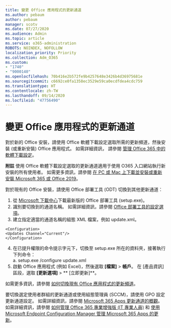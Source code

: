 ```yaml
---
title: 變更 Office 應用程式的更新通道
ms.author: pebaum
author: pebaum
manager: scotv
ms.date: 07/27/2020
ms.audience: Admin
ms.topic: article
ms.service: o365-administration
ROBOTS: NOINDEX, NOFOLLOW
localization_priority: Priority
ms.collection: Adm_O365
ms.custom:
- "1740"
- "9000140"
ms.openlocfilehash: 70b416e2b572fe9b4257648e3426b4d36975681e
ms.sourcegitcommit: c6692ce0fa1358ec3529e59ca0ecdfdea4cdc759
ms.translationtype: HT
ms.contentlocale: zh-TW
ms.lasthandoff: 09/14/2020
ms.locfileid: "47756490"
---
```

# <a name="change-update-channels-for-office-apps"></a>變更 Office 應用程式的更新通道

對於新的 Office 安裝，請使用 Office 軟體下載設定選取所需的更新頻道，然後安裝 (或重新安裝) Office 應用程式。   如需詳細資訊， 請參閱 [管理 Office 365 中的軟體下載設定](https://docs.microsoft.com/deployoffice/manage-software-download-settings-office-365)。 

**附註** 使用 Office 軟體下載設定選取的更新通道適用于使用 O365 入口網站執行新安裝的所有使用者。 如需更多資訊，請參閱 [在 PC 或 Mac 上下載並安裝或重新安裝 Microsoft 365 或 Office 2019](https://support.microsoft.com/office/download-and-install-or-reinstall-microsoft-365-or-office-2019-on-a-pc-or-mac-4414eaaf-0478-48be-9c42-23adc4716658)。   

對於現有的 Office 安裝，請使用 Office 部署工具 (ODT) 切換到其他更新通道：  

1. 從 [Microsoft 下載中心](https://go.microsoft.com/fwlink/p/?LinkID=626065)下載最新版的 Office 部署工具 (setup.exe)。
2. 識別要切換到的通道名稱。 如需詳細資訊，請參閱 [Office 部署工具的設定選項](https://docs.microsoft.com/DeployOffice/configuration-options-for-the-office-2016-deployment-tool#channel-attribute-part-of-add-element)。
3. 建立指定適當的通道名稱的組態 XML 檔案，例如 update.xml。  

`<Configuration>`<br>
`<Updates Channel="Current"/>`<br>
`</Configuration>`<br>

4. 在已提升權限的命令提示字元下，切換至 setup.exe 所在的資料夾，接著執行下列命令：  
    a. setup.exe /configure update.xml
5. 啟動 Office 應用程式 (例如 Excel)，然後選取 **[檔案]** > **帳戶**。 在 [產品資訊] 區段，選取 **[更新選項]** > ** [立即更新]**。

如需更多資訊，請參閱 [如何切換現有 Office 應用程式的更新頻道](https://support.microsoft.com/help/3185078/how-to-switch-from-semi-annual-channel-to-monthly-channel)。 

要切換選定使用者群組的更新通道或使用組態管理員 (SCCM)，請使用 GPO 設定更新通道設定。 如需詳細資訊，請參閱 [Microsoft 365 Apps 更新通道的概觀](https://docs.microsoft.com/deployoffice/overview-update-channels#group-policy)。 如需詳細資訊，請參閱 [如何管理 Office 365 專業增強版 (IT 專業人員)](https://techcommunity.microsoft.com/t5/office-365-blog/how-to-manage-office-365-proplus-channels-for-it-pros/ba-p/795813) 和 [使用 Microsoft Endpoint Configuration Manager 管理 Microsoft 365 Apps 的更新](https://docs.microsoft.com/deployoffice/manage-microsoft-365-apps-updates-configuration-manager)。